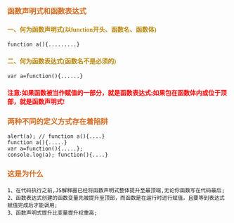 ### <font face='微软雅黑' color='Chocolate'>**函数声明式和函数表达式**</font>

#### <font face='微软雅黑' color='DarkGoldenRod'>一、何为函数声明式(以function开头、函数名、函数体)</font>

    function a(){.........}

#### <font face='微软雅黑' color='DarkGoldenRod'>二、何为函数表达式(函数名不是必须的)</font>

    var a=function(){......}

#### <font face='微软雅黑' color='red'>**注意:如果函数被当作赋值的一部分，就是函数表达式;如果包在函数体内或位于顶部，就是函数声明式!**</font>

### <font face='微软雅黑' color='Chocolate'>**两种不同的定义方式存在着陷阱**</font>

    alert(a); // function a(){....}
    function a(){.....}
    var a=function(){.....};
    console.log(a); function(){....}

### <font face='微软雅黑' color='Chocolate'>**这是为什么**</font>

    1、在代码执行之前,JS解释器已经将函数声明式整体提升至最顶端,无论你函数写在代码最后;
    2、函数表达式创建的函数变量先被提升至顶部，而函数是在运行时进行赋值，且要等到表达式赋值完成后才能调用;
    3、函数声明式提升比变量提升权重高;

